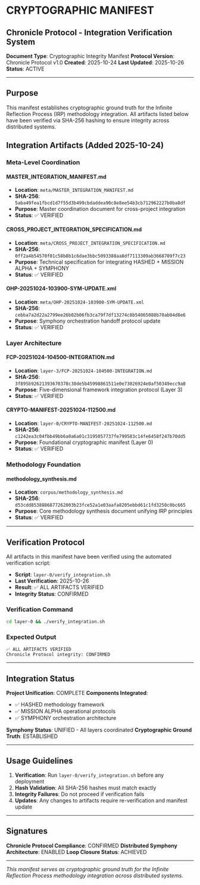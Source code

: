 # CRYPTOGRAPHIC MANIFEST
## Chronicle Protocol - Integration Verification System

**Document Type**: Cryptographic Integrity Manifest
**Protocol Version**: Chronicle Protocol v1.0
**Created**: 2025-10-24
**Last Updated**: 2025-10-26
**Status**: ACTIVE

---

## Purpose

This manifest establishes cryptographic ground truth for the Infinite Reflection Process (IRP) methodology integration. All artifacts listed below have been verified via SHA-256 hashing to ensure integrity across distributed systems.

## Integration Artifacts (Added 2025-10-24)

### Meta-Level Coordination

#### MASTER_INTEGRATION_MANIFEST.md
- **Location**: `meta/MASTER_INTEGRATION_MANIFEST.md`
- **SHA-256**: `5aba49fea1fbcd1d7f55d3b499cbdaddea90c8e8ee54b3cb712962227b0ba8df`
- **Purpose**: Master coordination document for cross-project integration
- **Status**: ✅ VERIFIED

#### CROSS_PROJECT_INTEGRATION_SPECIFICATION.md
- **Location**: `meta/CROSS_PROJECT_INTEGRATION_SPECIFICATION.md`
- **SHA-256**: `0ff2a4b54570f01c58b8b1c6dae3bbc5093388aa8df7113309ab3668709f7c23`
- **Purpose**: Technical specification for integrating HASHED + MISSION ALPHA + SYMPHONY
- **Status**: ✅ VERIFIED

#### OHP-20251024-103900-SYM-UPDATE.xml
- **Location**: `meta/OHP-20251024-103900-SYM-UPDATE.xml`
- **SHA-256**: `cebba7a2d22a2799ee26b02b06fb3ca79f7df13274c8b54065088b70ab04d8e6`
- **Purpose**: Symphony orchestration handoff protocol update
- **Status**: ✅ VERIFIED

### Layer Architecture

#### FCP-20251024-104500-INTEGRATION.md
- **Location**: `layer-3/FCP-20251024-104500-INTEGRATION.md`
- **SHA-256**: `3f895b92621393670378c38de5b45998861511e0e73026924e0af50349ecc9a0`
- **Purpose**: Five-dimensional framework integration protocol (Layer 3)
- **Status**: ✅ VERIFIED

#### CRYPTO-MANIFEST-20251024-112500.md
- **Location**: `layer-0/CRYPTO-MANIFEST-20251024-112500.md`
- **SHA-256**: `c1242ea3c04fbb49bb6a0a6a01c3195057737fe799583c14fe6458f247b70dd5`
- **Purpose**: Foundational cryptographic manifest (Layer 0)
- **Status**: ✅ VERIFIED

### Methodology Foundation

#### methodology_synthesis.md
- **Location**: `corpus/methodology_synthesis.md`
- **SHA-256**: `d53cdd8538886877262003b23fce52a1e03aafa8205ebbd61c1fd3250c0bc665`
- **Purpose**: Core methodology synthesis document unifying IRP principles
- **Status**: ✅ VERIFIED

---

## Verification Protocol

All artifacts in this manifest have been verified using the automated verification script:
- **Script**: `layer-0/verify_integration.sh`
- **Last Verification**: 2025-10-26
- **Result**: ✅ ALL ARTIFACTS VERIFIED
- **Integrity Status**: CONFIRMED

### Verification Command
```bash
cd layer-0 && ./verify_integration.sh
```

### Expected Output
```
✅ ALL ARTIFACTS VERIFIED
Chronicle Protocol integrity: CONFIRMED
```

---

## Integration Status

**Project Unification**: COMPLETE
**Components Integrated**:
- ✅ HASHED methodology framework
- ✅ MISSION ALPHA operational protocols
- ✅ SYMPHONY orchestration architecture

**Symphony Status**: UNIFIED - All layers coordinated
**Cryptographic Ground Truth**: ESTABLISHED

---

## Usage Guidelines

1. **Verification**: Run `layer-0/verify_integration.sh` before any deployment
2. **Hash Validation**: All SHA-256 hashes must match exactly
3. **Integrity Failures**: Do not proceed if verification fails
4. **Updates**: Any changes to artifacts require re-verification and manifest update

---

## Signatures

**Chronicle Protocol Compliance**: CONFIRMED
**Distributed Symphony Architecture**: ENABLED
**Loop Closure Status**: ACHIEVED

---

*This manifest serves as cryptographic ground truth for the Infinite Reflection Process methodology integration across distributed systems.*
